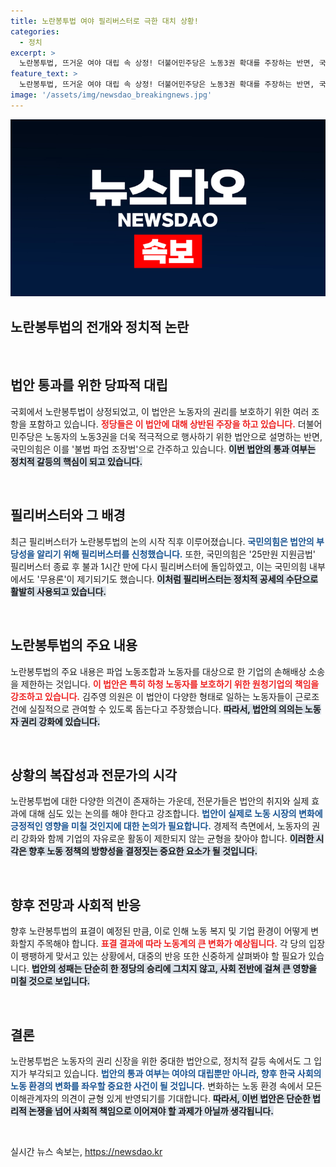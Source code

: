 ```yaml
---
title: 노란봉투법 여야 필리버스터로 극한 대치 상황!
categories:
  - 정치
excerpt: >
  노란봉투법, 뜨거운 여야 대립 속 상정! 더불어민주당은 노동3권 확대를 주장하는 반면, 국민의힘은 불법 파업 조장이라며 필리버스터로 맞선다. 3일 강제 종료 후 표결을 예고한 이 법안의 운명은? 클릭해 확인하세요!
feature_text: >
  노란봉투법, 뜨거운 여야 대립 속 상정! 더불어민주당은 노동3권 확대를 주장하는 반면, 국민의힘은 불법 파업 조장이라며 필리버스터로 맞선다. 3일 강제 종료 후 표결을 예고한 이 법안의 운명은? 클릭해 확인하세요!
image: '/assets/img/newsdao_breakingnews.jpg'
---
```


<p><img src="/assets/img/newsdao_breakingnews.jpg" alt="firstkoreanews 속보" /></p>

<h2 data-ke-size="size26">노란봉투법의 전개와 정치적 논란</h2>

<p data-ke-size="size16">&nbsp;</p>

<h2 data-ke-size="size26">법안 통과를 위한 당파적 대립</h2>

<p data-ke-size="size16">국회에서 노란봉투법이 상정되었고, 이 법안은 노동자의 권리를 보호하기 위한 여러 조항을 포함하고 있습니다. <b><span style="color: #ee2323;">정당들은 이 법안에 대해 상반된 주장을 하고 있습니다.</span></b> 더불어민주당은 노동자의 노동3권을 더욱 적극적으로 행사하기 위한 법안으로 설명하는 반면, 국민의힘은 이를 '불법 파업 조장법'으로 간주하고 있습니다. <b><span style="background-color: #21538527;">이번 법안의 통과 여부는 정치적 갈등의 핵심이 되고 있습니다.</span></b> </p>

<p data-ke-size="size16">&nbsp;</p>

<h2 data-ke-size="size26">필리버스터와 그 배경</h2>

<p data-ke-size="size16">최근 필리버스터가 노란봉투법의 논의 시작 직후 이루어졌습니다. <b><span style="color: #1a5490;">국민의힘은 법안의 부당성을 알리기 위해 필리버스터를 신청했습니다.</span></b> 또한, 국민의힘은 '25만원 지원금법' 필리버스터 종료 후 불과 1시간 만에 다시 필리버스터에 돌입하였고, 이는 국민의힘 내부에서도 '무용론'이 제기되기도 했습니다. <b><span style="background-color: #21538527;">이처럼 필리버스터는 정치적 공세의 수단으로 활발히 사용되고 있습니다.</span></b></p>

<p data-ke-size="size16">&nbsp;</p>

<h2 data-ke-size="size26">노란봉투법의 주요 내용</h2>

<p data-ke-size="size16">노란봉투법의 주요 내용은 파업 노동조합과 노동자를 대상으로 한 기업의 손해배상 소송을 제한하는 것입니다. <b><span style="color: #ee2323;">이 법안은 특히 하청 노동자를 보호하기 위한 원청기업의 책임을 강조하고 있습니다.</span></b> 김주영 의원은 이 법안이 다양한 형태로 일하는 노동자들이 근로조건에 실질적으로 관여할 수 있도록 돕는다고 주장했습니다. <b><span style="background-color: #21538527;">따라서, 법안의 의의는 노동자 권리 강화에 있습니다.</span></b></p>

<p data-ke-size="size16">&nbsp;</p>

<h2 data-ke-size="size26">상황의 복잡성과 전문가의 시각</h2>

<p data-ke-size="size16">노란봉투법에 대한 다양한 의견이 존재하는 가운데, 전문가들은 법안의 취지와 실제 효과에 대해 심도 있는 논의를 해야 한다고 강조합니다. <b><span style="color: #1a5490;">법안이 실제로 노동 시장의 변화에 긍정적인 영향을 미칠 것인지에 대한 논의가 필요합니다.</span></b> 경제적 측면에서, 노동자의 권리 강화와 함께 기업의 자유로운 활동이 제한되지 않는 균형을 찾아야 합니다. <b><span style="background-color: #21538527;">이러한 시각은 향후 노동 정책의 방향성을 결정짓는 중요한 요소가 될 것입니다.</span></b></p>

<p data-ke-size="size16">&nbsp;</p>

<h2 data-ke-size="size26">향후 전망과 사회적 반응</h2>

<p data-ke-size="size16">향후 노란봉투법의 표결이 예정된 만큼, 이로 인해 노동 복지 및 기업 환경이 어떻게 변화할지 주목해야 합니다. <b><span style="color: #ee2323;">표결 결과에 따라 노동계의 큰 변화가 예상됩니다.</span></b> 각 당의 입장이 팽팽하게 맞서고 있는 상황에서, 대중의 반응 또한 신중하게 살펴봐야 할 필요가 있습니다. <b><span style="background-color: #21538527;">법안의 성패는 단순히 한 정당의 승리에 그치지 않고, 사회 전반에 걸쳐 큰 영향을 미칠 것으로 보입니다.</span></b></p>

<p data-ke-size="size16">&nbsp;</p>

<h2 data-ke-size="size26">결론</h2>

<p data-ke-size="size16">노란봉투법은 노동자의 권리 신장을 위한 중대한 법안으로, 정치적 갈등 속에서도 그 입지가 부각되고 있습니다. <b><span style="color: #1a5490;">법안의 통과 여부는 여야의 대립뿐만 아니라, 향후 한국 사회의 노동 환경의 변화를 좌우할 중요한 사건이 될 것입니다.</span></b> 변화하는 노동 환경 속에서 모든 이해관계자의 의견이 균형 있게 반영되기를 기대합니다. <b><span style="background-color: #21538527;">따라서, 이번 법안은 단순한 법리적 논쟁을 넘어 사회적 책임으로 이어져야 할 과제가 아닐까 생각됩니다.</span></b></p>

<p data-ke-size="size16">&nbsp;</p>
실시간 뉴스 속보는, <a href="https://newsdao.kr" rel="dofollow">https://newsdao.kr</a>


